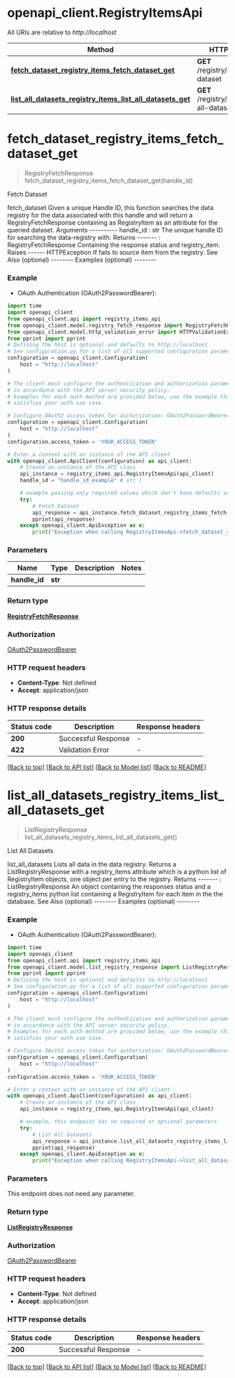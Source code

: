 # openapi_client.RegistryItemsApi

All URIs are relative to *http://localhost*

Method | HTTP request | Description
------------- | ------------- | -------------
[**fetch_dataset_registry_items_fetch_dataset_get**](RegistryItemsApi.md#fetch_dataset_registry_items_fetch_dataset_get) | **GET** /registry/items/fetch-dataset | Fetch Dataset
[**list_all_datasets_registry_items_list_all_datasets_get**](RegistryItemsApi.md#list_all_datasets_registry_items_list_all_datasets_get) | **GET** /registry/items/list-all-datasets | List All Datasets


# **fetch_dataset_registry_items_fetch_dataset_get**
> RegistryFetchResponse fetch_dataset_registry_items_fetch_dataset_get(handle_id)

Fetch Dataset

fetch_dataset Given a unique Handle ID, this function searches the data registry for  the data associated with this handle and will return a RegistryFetchResponse  containing as RegistryItem as an attribute for the queried  dataset.  Arguments ---------- handle_id : str     The unique handle ID for searching the data-registry with.  Returns -------  : RegistryFetchResponse     Containing the response status and registry_item.  Raises ------ HTTPException     If fails to source item from the registry.  See Also (optional) --------  Examples (optional) --------

### Example

* OAuth Authentication (OAuth2PasswordBearer):

```python
import time
import openapi_client
from openapi_client.api import registry_items_api
from openapi_client.model.registry_fetch_response import RegistryFetchResponse
from openapi_client.model.http_validation_error import HTTPValidationError
from pprint import pprint
# Defining the host is optional and defaults to http://localhost
# See configuration.py for a list of all supported configuration parameters.
configuration = openapi_client.Configuration(
    host = "http://localhost"
)

# The client must configure the authentication and authorization parameters
# in accordance with the API server security policy.
# Examples for each auth method are provided below, use the example that
# satisfies your auth use case.

# Configure OAuth2 access token for authorization: OAuth2PasswordBearer
configuration = openapi_client.Configuration(
    host = "http://localhost"
)
configuration.access_token = 'YOUR_ACCESS_TOKEN'

# Enter a context with an instance of the API client
with openapi_client.ApiClient(configuration) as api_client:
    # Create an instance of the API class
    api_instance = registry_items_api.RegistryItemsApi(api_client)
    handle_id = "handle_id_example" # str | 

    # example passing only required values which don't have defaults set
    try:
        # Fetch Dataset
        api_response = api_instance.fetch_dataset_registry_items_fetch_dataset_get(handle_id)
        pprint(api_response)
    except openapi_client.ApiException as e:
        print("Exception when calling RegistryItemsApi->fetch_dataset_registry_items_fetch_dataset_get: %s\n" % e)
```


### Parameters

Name | Type | Description  | Notes
------------- | ------------- | ------------- | -------------
 **handle_id** | **str**|  |

### Return type

[**RegistryFetchResponse**](RegistryFetchResponse.md)

### Authorization

[OAuth2PasswordBearer](../README.md#OAuth2PasswordBearer)

### HTTP request headers

 - **Content-Type**: Not defined
 - **Accept**: application/json


### HTTP response details

| Status code | Description | Response headers |
|-------------|-------------|------------------|
**200** | Successful Response |  -  |
**422** | Validation Error |  -  |

[[Back to top]](#) [[Back to API list]](../README.md#documentation-for-api-endpoints) [[Back to Model list]](../README.md#documentation-for-models) [[Back to README]](../README.md)

# **list_all_datasets_registry_items_list_all_datasets_get**
> ListRegistryResponse list_all_datasets_registry_items_list_all_datasets_get()

List All Datasets

list_all_datasets Lists all data in the data registry. Returns a ListRegistryResponse with a registry_items attribute  which is a python list of RegistryItem objects, one object per entry to the registry.  Returns -------  : ListRegistryResponse     An object containing the responses status and a registry_items python list containing a RegistryItem for      each item in the the database.  See Also (optional) --------  Examples (optional) --------

### Example

* OAuth Authentication (OAuth2PasswordBearer):

```python
import time
import openapi_client
from openapi_client.api import registry_items_api
from openapi_client.model.list_registry_response import ListRegistryResponse
from pprint import pprint
# Defining the host is optional and defaults to http://localhost
# See configuration.py for a list of all supported configuration parameters.
configuration = openapi_client.Configuration(
    host = "http://localhost"
)

# The client must configure the authentication and authorization parameters
# in accordance with the API server security policy.
# Examples for each auth method are provided below, use the example that
# satisfies your auth use case.

# Configure OAuth2 access token for authorization: OAuth2PasswordBearer
configuration = openapi_client.Configuration(
    host = "http://localhost"
)
configuration.access_token = 'YOUR_ACCESS_TOKEN'

# Enter a context with an instance of the API client
with openapi_client.ApiClient(configuration) as api_client:
    # Create an instance of the API class
    api_instance = registry_items_api.RegistryItemsApi(api_client)

    # example, this endpoint has no required or optional parameters
    try:
        # List All Datasets
        api_response = api_instance.list_all_datasets_registry_items_list_all_datasets_get()
        pprint(api_response)
    except openapi_client.ApiException as e:
        print("Exception when calling RegistryItemsApi->list_all_datasets_registry_items_list_all_datasets_get: %s\n" % e)
```


### Parameters
This endpoint does not need any parameter.

### Return type

[**ListRegistryResponse**](ListRegistryResponse.md)

### Authorization

[OAuth2PasswordBearer](../README.md#OAuth2PasswordBearer)

### HTTP request headers

 - **Content-Type**: Not defined
 - **Accept**: application/json


### HTTP response details

| Status code | Description | Response headers |
|-------------|-------------|------------------|
**200** | Successful Response |  -  |

[[Back to top]](#) [[Back to API list]](../README.md#documentation-for-api-endpoints) [[Back to Model list]](../README.md#documentation-for-models) [[Back to README]](../README.md)

